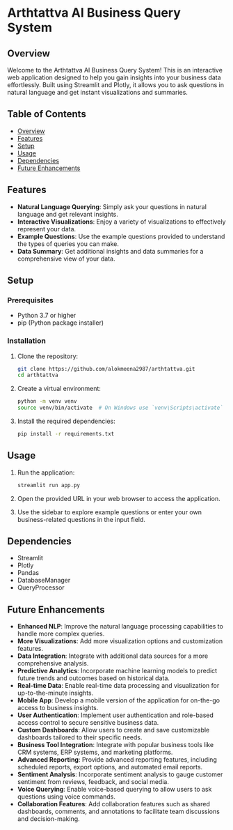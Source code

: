 # Arthtattva AI Business Query System

## Overview
Welcome to the Arthtattva AI Business Query System! This is an interactive web application designed to help you gain insights into your business data effortlessly. Built using Streamlit and Plotly, it allows you to ask questions in natural language and get instant visualizations and summaries.

## Table of Contents
- [Overview](#overview)
- [Features](#features)
- [Setup](#setup)
- [Usage](#usage)
- [Dependencies](#dependencies)
- [Future Enhancements](#future-enhancements)


## Features
- **Natural Language Querying**: Simply ask your questions in natural language and get relevant insights.
- **Interactive Visualizations**: Enjoy a variety of visualizations to effectively represent your data.
- **Example Questions**: Use the example questions provided to understand the types of queries you can make.
- **Data Summary**: Get additional insights and data summaries for a comprehensive view of your data.

## Setup
### Prerequisites
- Python 3.7 or higher
- pip (Python package installer)

### Installation
1. Clone the repository:
   ```bash
   git clone https://github.com/alokmeena2987/arthtattva.git
   cd arthtattva
   ```

2. Create a virtual environment:
   ```bash
   python -m venv venv
   source venv/bin/activate  # On Windows use `venv\Scripts\activate`
   ```

3. Install the required dependencies:
   ```bash
   pip install -r requirements.txt
   ```

## Usage
1. Run the application:
   ```bash
   streamlit run app.py
   ```

2. Open the provided URL in your web browser to access the application.

3. Use the sidebar to explore example questions or enter your own business-related questions in the input field.

## Dependencies
- Streamlit
- Plotly
- Pandas
- DatabaseManager 
- QueryProcessor 

## Future Enhancements
- **Enhanced NLP**: Improve the natural language processing capabilities to handle more complex queries.
- **More Visualizations**: Add more visualization options and customization features.
- **Data Integration**: Integrate with additional data sources for a more comprehensive analysis.
- **Predictive Analytics**: Incorporate machine learning models to predict future trends and outcomes based on historical data.
- **Real-time Data**: Enable real-time data processing and visualization for up-to-the-minute insights.
- **Mobile App**: Develop a mobile version of the application for on-the-go access to business insights.
- **User Authentication**: Implement user authentication and role-based access control to secure sensitive business data.
- **Custom Dashboards**: Allow users to create and save customizable dashboards tailored to their specific needs.
- **Business Tool Integration**: Integrate with popular business tools like CRM systems, ERP systems, and marketing platforms.
- **Advanced Reporting**: Provide advanced reporting features, including scheduled reports, export options, and automated email reports.
- **Sentiment Analysis**: Incorporate sentiment analysis to gauge customer sentiment from reviews, feedback, and social media.
- **Voice Querying**: Enable voice-based querying to allow users to ask questions using voice commands.
- **Collaboration Features**: Add collaboration features such as shared dashboards, comments, and annotations to facilitate team discussions and decision-making.


